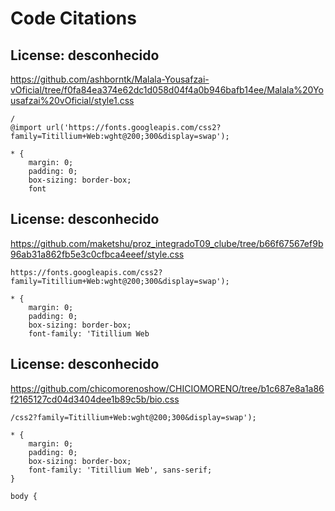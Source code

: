 # Code Citations

## License: desconhecido
https://github.com/ashborntk/Malala-Yousafzai-vOficial/tree/f0fa84ea374e62dc1d058d04f4a0b946bafb14ee/Malala%20Yousafzai%20vOficial/style1.css

```
/
@import url('https://fonts.googleapis.com/css2?family=Titillium+Web:wght@200;300&display=swap');

* {
    margin: 0;
    padding: 0;
    box-sizing: border-box;
    font
```


## License: desconhecido
https://github.com/maketshu/proz_integradoT09_clube/tree/b66f67567ef9b96ab31a862fb5e3c0cfbca4eeef/style.css

```
https://fonts.googleapis.com/css2?family=Titillium+Web:wght@200;300&display=swap');

* {
    margin: 0;
    padding: 0;
    box-sizing: border-box;
    font-family: 'Titillium Web
```


## License: desconhecido
https://github.com/chicomorenoshow/CHICIOMORENO/tree/b1c687e8a1a86f2165127cd04d3404dee1b89c5b/bio.css

```
/css2?family=Titillium+Web:wght@200;300&display=swap');

* {
    margin: 0;
    padding: 0;
    box-sizing: border-box;
    font-family: 'Titillium Web', sans-serif;
}

body {
```

